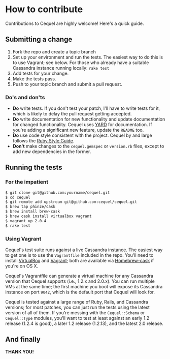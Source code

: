 # How to contribute #

Contributions to Cequel are highly welcome! Here's a quick guide.

## Submitting a change ##

1. Fork the repo and create a topic branch
2. Set up your environment and run the tests. The easiest way to do this is to
   use Vagrant; see below. For those who already have a suitable Cassandra
   instance running locally: `rake test`
3. Add tests for your change.
4. Make the tests pass.
5. Push to your topic branch and submit a pull request.

### Do's and don'ts ###

* **Do** write tests. If you don't test your patch, I'll have to write tests
  for it, which is likely to delay the pull request getting accepted.
* **Do** write documentation for new functionality and update documentation for
  changed functionality. Cequel uses
  [YARD](http://rubydoc.info/gems/yard/file/docs/GettingStarted.md) for
  documentation. If you're adding a significant new feature, update the
  `README` too.
* **Do** use code style consistent with the project. Cequel by and large
  follows the [Ruby Style Guide](https://github.com/bbatsov/ruby-style-guide).
* **Don't** make changes to the `cequel.gemspec` or `version.rb` files, except
  to add new dependencies in the former.

## Running the tests ##

### For the impatient ###

```bash
$ git clone git@github.com:yourname/cequel.git
$ cd cequel
$ git remote add upstream git@github.com:cequel/cequel.git
$ brew tap phinze/cask
$ brew install brew-cask
$ brew cask install virtualbox vagrant
$ vagrant up 2.0.4
$ rake test
```

### Using Vagrant

Cequel's test suite runs against a live Cassandra instance. The easiest way to
get one is to use the `Vagrantfile` included in the repo. You'll need to
install [VirtualBox](https://www.virtualbox.org/) and
[Vagrant](http://www.vagrantup.com/); both are available via
[Homebrew-cask](https://github.com/phinze/homebrew-cask) if you're on OS X.

Cequel's Vagrantfile can generate a virtual machine for any Cassandra version
that Cequel supports (i.e., 1.2.x and 2.0.x). You can run multiple VMs at the
same time; the first machine you boot will expose its Cassandra instance on
port `9042`, which is the default port that Cequel will look for.

Cequel is tested against a large range of Ruby, Rails, and Cassandra versions;
for most patches, you can just run the tests using the latest version of all of
them. If you're messing with the `Cequel::Schema` or `Cequel::Type` modules,
you'll want to test at least against an early 1.2 release (1.2.4 is good), a
later 1.2 release (1.2.13), and the latest 2.0 release.

## And finally

**THANK YOU!**
